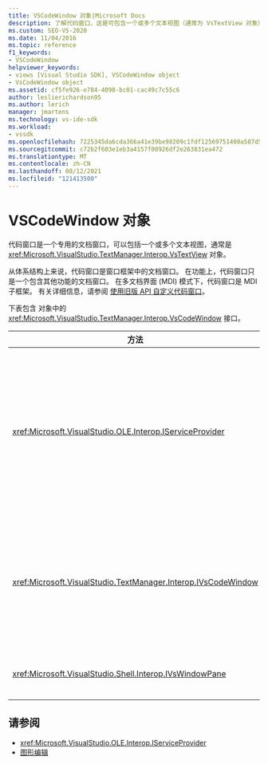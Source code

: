 ```yaml
---
title: VSCodeWindow 对象|Microsoft Docs
description: 了解代码窗口，这是可包含一个或多个文本视图（通常为 VsTextView 对象）的专用文档窗口。
ms.custom: SEO-VS-2020
ms.date: 11/04/2016
ms.topic: reference
f1_keywords:
- VSCodeWindow
helpviewer_keywords:
- views [Visual Studio SDK], VSCodeWindow object
- VsCodeWindow object
ms.assetid: cf5fe926-e784-4098-bc01-cac49c7c55c6
author: leslierichardson95
ms.author: lerich
manager: jmartens
ms.technology: vs-ide-sdk
ms.workload:
- vssdk
ms.openlocfilehash: 7225345da6cda366a41e39be98209c1fdf12569751400a587d58bd1fc6e632e0
ms.sourcegitcommit: c72b2f603e1eb3a4157f00926df2e263831ea472
ms.translationtype: MT
ms.contentlocale: zh-CN
ms.lasthandoff: 08/12/2021
ms.locfileid: "121413500"
---
```

# <a name="vscodewindow-object"></a>VSCodeWindow 对象
代码窗口是一个专用的文档窗口，可以包括一个或多个文本视图，通常是 <xref:Microsoft.VisualStudio.TextManager.Interop.VsTextView> 对象。

 从体系结构上来说，代码窗口是窗口框架中的文档窗口。 在功能上，代码窗口只是一个包含其他功能的文档窗口。 在多文档界面 (MDI) 模式下，代码窗口是 MDI 子框架。 有关详细信息，请参阅 [使用旧版 API 自定义代码窗口](/previous-versions/visualstudio/visual-studio-2015/extensibility/customizing-code-windows-by-using-the-legacy-api?preserve-view=true&view=vs-2015)。

 下表包含 对象中的 <xref:Microsoft.VisualStudio.TextManager.Interop.VsCodeWindow> 接口。

|方法|说明|
|------------|-----------------|
|<xref:Microsoft.VisualStudio.OLE.Interop.IServiceProvider>|提供通用访问机制，用于查找 GUID 标识的全局 (标识符) 服务。|
|<xref:Microsoft.VisualStudio.TextManager.Interop.IVsCodeWindow>|表示包含一个或多个代码 (MDI) 的多个文档接口。|
|<xref:Microsoft.VisualStudio.Shell.Interop.IVsWindowPane>|填充窗口框架。|

## <a name="see-also"></a>请参阅
- <xref:Microsoft.VisualStudio.OLE.Interop.IServiceProvider>
- [图形编辑](https://www.microsoft.com/download/details.aspx?id=55984)